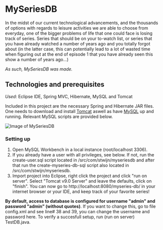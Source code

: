 # MySeriesDB

In the midst of our current technological advancements, and the thousands of options with regards to leisure activities we are able to choose from everyday, one of the bigger problems of life that one could face is losing track of series. Series that should be on your to-watch list, or series that you have already watched a number of years ago and you totally forgot about (in the latter case, this can potentially lead to a lot of wasted time when figuring out at the end of episode 1 that you have already seen this show a number of years ago...)

*As such, MySeriesDB was made.*

## Technologies and prerequisites
*Used:* Eclipse IDE, Spring MVC, Hibernate, MySQL and Tomcat

Included in this project are the necessary Spring and Hibernate JAR files. One needs to download and install [Tomcat](http://tomcat.apache.org/) aswell as have [MySQL](https://dev.mysql.com/downloads/mysql/) up and running. Relevant MySQL scripts are provided below.


![Image of MySeriesDB](https://i.imgur.com/lwKFNuQ.png)

### Setting up

1. Open MySQL Workbench in a local instance (root/localhost 3306). 
2. If you already have a user with all privileges, see below.  If not, run the create-user.sql script located in /src/com/stwijn/myseriesdb and after that run the create-myseries-db-sql script also located in /src/com/stwijn/myseriesdb. 
3. Import project into Eclipse, right click the project and click "run on server". Select "Tomcat v9.0 Server" and leave the defaults, click on "finish".
You can now go to http://localhost:8080/myseries-db/ in your internet browser or your IDE, and keep track of your favorite series!


**By default, access to database is configured for username "admin" and password "admin" (without quotes)**. If you want to change this, go to file config.xml and see line# 38 and 39, you can change the username and password here. To verify a succesfull setup, run (run on server) TestDB.java.

